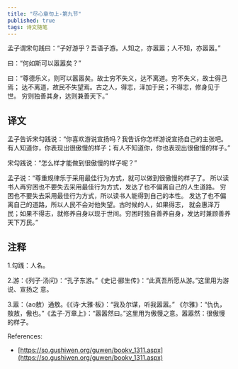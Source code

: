 ```yaml
---
title: "尽心章句上-第九节"
published: true
tags: 诗文随笔
---
```


孟子谓宋句践曰：“子好游乎？吾语子游。人知之，亦嚣嚣；人不知，亦嚣嚣。”

曰：“何如斯可以嚣嚣矣？”

曰：“尊德乐义，则可以嚣嚣矣。故士穷不失义，达不离道。穷不失义，故士得己焉；
达不离道，故民不失望焉。古之人，得志，泽加于民；不得志，修身见于世。
穷则独善其身，达则兼善天下。”

## 译文

孟子告诉宋勾践说：“你喜欢游说宣扬吗？我告诉你怎样游说宣扬自己的主张吧。
有人知道你，你表现出很傲慢的样子；有人不知道你，你也表现出很傲慢的样子。”

宋勾践说：“怎么样才能做到很傲慢的样子呢？”

孟子说：“尊重规律乐于采用最佳行为方式，就可以做到很傲慢的样子了。
所以读书人再穷困也不要失去采用最佳行为方式，发达了也不偏离自己的人生道路。
穷困也不要失去采用最佳行为方式，所以读书人能得到自己的本性。
发达了也不偏离自己的道路，所以人民不会对他失望。古时候的人，如果得志，
就会惠泽万民；如果不得志，就修养自身以现于世间。穷困时独自善养自身，发达时兼顾善养天下万民。”

## 注释

1.勾践：人名。

2.游：《列子·汤问》：“孔子东游。”《史记·郦生传》：“此真吾所愿从游。”这里用为游说、宣扬之
意。

3.嚣：（ao敖）通敖。《《诗·大雅·板》：“我及尔谋，听我嚣嚣。”
《尔雅》：“仇仇，敖敖，傲也。”《孟子·万章上》：“嚣嚣然曰。”这里用为傲慢之意。嚣嚣然：很傲慢的样子。

References:

- [https://so.gushiwen.org/guwen/bookv_1311.aspx](https://so.gushiwen.org/guwen/bookv_1311.aspx)
